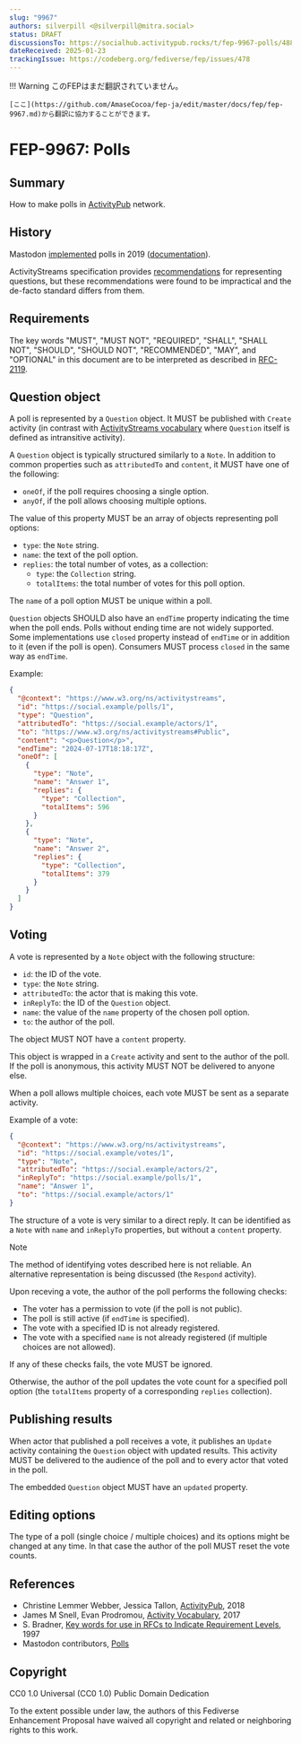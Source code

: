 ```yaml
---
slug: "9967"
authors: silverpill <@silverpill@mitra.social>
status: DRAFT
discussionsTo: https://socialhub.activitypub.rocks/t/fep-9967-polls/4885
dateReceived: 2025-01-23
trackingIssue: https://codeberg.org/fediverse/fep/issues/478
---
```

!!! Warning
    このFEPはまだ翻訳されていません。

    [ここ](https://github.com/AmaseCocoa/fep-ja/edit/master/docs/fep/fep-9967.md)から翻訳に協力することができます。
# FEP-9967: Polls

## Summary

How to make polls in [ActivityPub] network.

## History

Mastodon [implemented](https://github.com/mastodon/mastodon/pull/10111) polls in 2019 ([documentation][MastodonPolls]).

ActivityStreams specification provides [recommendations](https://www.w3.org/TR/activitystreams-vocabulary/#questions) for representing questions, but these recommendations were found to be impractical and the de-facto standard differs from them.

## Requirements

The key words "MUST", "MUST NOT", "REQUIRED", "SHALL", "SHALL NOT", "SHOULD", "SHOULD NOT", "RECOMMENDED", "MAY", and "OPTIONAL" in this document are to be interpreted as described in [RFC-2119].

## Question object

A poll is represented by a `Question` object. It MUST be published with `Create` activity (in contrast with [ActivityStreams vocabulary][ActivityVocabulary] where `Question` itself is defined as intransitive activity).

A `Question` object is typically structured similarly to a `Note`. In addition to common properties such as `attributedTo` and `content`, it MUST have one of the following:

- `oneOf`, if the poll requires choosing a single option.
- `anyOf`, if the poll allows choosing multiple options.

The value of this property MUST be an array of objects representing poll options:

- `type`: the `Note` string.
- `name`: the text of the poll option.
- `replies`: the total number of votes, as a collection:
    - `type`: the `Collection` string.
    - `totalItems`: the total number of votes for this poll option.

The `name` of a poll option MUST be unique within a poll.

`Question` objects SHOULD also have an `endTime` property indicating the time when the poll ends. Polls without ending time are not widely supported. Some implementations use `closed` property instead of `endTime` or in addition to it (even if the poll is open). Consumers MUST process `closed` in the same way as `endTime`.

Example:

```json
{
  "@context": "https://www.w3.org/ns/activitystreams",
  "id": "https://social.example/polls/1",
  "type": "Question",
  "attributedTo": "https://social.example/actors/1",
  "to": "https://www.w3.org/ns/activitystreams#Public",
  "content": "<p>Question</p>",
  "endTime": "2024-07-17T18:18:17Z",
  "oneOf": [
    {
      "type": "Note",
      "name": "Answer 1",
      "replies": {
        "type": "Collection",
        "totalItems": 596
      }
    },
    {
      "type": "Note",
      "name": "Answer 2",
      "replies": {
        "type": "Collection",
        "totalItems": 379
      }
    }
  ]
}
```

## Voting

A vote is represented by a `Note` object with the following structure:

- `id`: the ID of the vote.
- `type`: the `Note` string.
- `attributedTo`: the actor that is making this vote.
- `inReplyTo`: the ID of the `Question` object.
- `name`: the value of the `name` property of the chosen poll option.
- `to`: the author of the poll.

The object MUST NOT have a `content` property.

This object is wrapped in a `Create` activity and sent to the author of the poll. If the poll is anonymous, this activity MUST NOT be delivered to anyone else.

When a poll allows multiple choices, each vote MUST be sent as a separate activity.

Example of a vote:

```json
{
  "@context": "https://www.w3.org/ns/activitystreams",
  "id": "https://social.example/votes/1",
  "type": "Note",
  "attributedTo": "https://social.example/actors/2",
  "inReplyTo": "https://social.example/polls/1",
  "name": "Answer 1",
  "to": "https://social.example/actors/1"
}
```

The structure of a vote is very similar to a direct reply. It can be identified as a `Note` with `name` and `inReplyTo` properties, but without a `content` property.

>[!NOTE]
>The method of identifying votes described here is not reliable. An alternative representation is being discussed (the `Respond` activity).

Upon receving a vote, the author of the poll performs the following checks:

- The voter has a permission to vote (if the poll is not public).
- The poll is still active (if `endTime` is specified).
- The vote with a specified ID is not already registered.
- The vote with a specified `name` is not already registered (if multiple choices are not allowed).

If any of these checks fails, the vote MUST be ignored.

Otherwise, the author of the poll updates the vote count for a specified poll option (the `totalItems` property of a corresponding `replies` collection).

## Publishing results

When actor that published a poll receives a vote, it publishes an `Update` activity containing the `Question` object with updated results. This activity MUST be delivered to the audience of the poll and to every actor that voted in the poll.

The embedded `Question` object MUST have an `updated` property.

## Editing options

The type of a poll (single choice / multiple choices) and its options might be changed at any time. In that case the author of the poll MUST reset the vote counts.

## References

- Christine Lemmer Webber, Jessica Tallon, [ActivityPub][ActivityPub], 2018
- James M Snell, Evan Prodromou, [Activity Vocabulary][ActivityVocabulary], 2017
- S. Bradner, [Key words for use in RFCs to Indicate Requirement Levels][RFC-2119], 1997
- Mastodon contributors, [Polls][MastodonPolls]

[ActivityPub]: https://www.w3.org/TR/activitypub/
[ActivityVocabulary]: https://www.w3.org/TR/activitystreams-vocabulary/
[RFC-2119]: https://tools.ietf.org/html/rfc2119.html
[MastodonPolls]: https://docs.joinmastodon.org/spec/activitypub/#Question

## Copyright

CC0 1.0 Universal (CC0 1.0) Public Domain Dedication

To the extent possible under law, the authors of this Fediverse Enhancement Proposal have waived all copyright and related or neighboring rights to this work.
